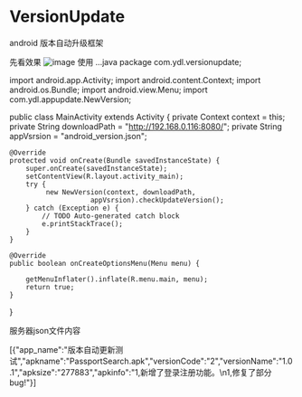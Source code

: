 # VersionUpdate
android 版本自动升级框架

先看效果
![image](https://github.com/linglongxin24/VersionUpdate/blob/master/20140721103828975.png)
使用
...java
package com.ydl.versionupdate;

import android.app.Activity;
import android.content.Context;
import android.os.Bundle;
import android.view.Menu;
import com.ydl.appupdate.NewVersion;

public class MainActivity extends Activity {
	private Context context = this;
	private String downloadPath = "http://192.168.0.116:8080/";
	private String appVsrsion = "android_version.json";

	@Override
	protected void onCreate(Bundle savedInstanceState) {
		super.onCreate(savedInstanceState);
		setContentView(R.layout.activity_main);
		try {
			 new NewVersion(context, downloadPath,
						appVsrsion).checkUpdateVersion();
		} catch (Exception e) {
			// TODO Auto-generated catch block
			e.printStackTrace();
		}
	}

	@Override
	public boolean onCreateOptionsMenu(Menu menu) {

		getMenuInflater().inflate(R.menu.main, menu);
		return true;
	}
}

服务器json文件内容

[{"app_name":"版本自动更新测试","apkname":"PassportSearch.apk","versionCode":"2","versionName":"1.0.1","apksize":"277883","apkinfo":"1,新增了登录注册功能。\n1,修复了部分bug!"}]


